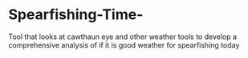 # Spearfishing-Time-
Tool that looks at cawthaun eye and other weather tools to develop a comprehensive analysis of if it is good weather for spearfishing today
